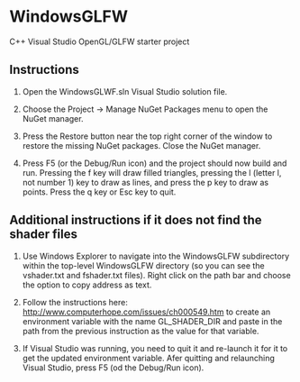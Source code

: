# WindowsGLFW
C++ Visual Studio OpenGL/GLFW starter project

## Instructions

1. Open the WindowsGLWF.sln Visual Studio solution file.

2. Choose the Project -> Manage NuGet Packages menu to open the NuGet manager.

3. Press the Restore button near the top right corner of the window to restore the missing NuGet packages. Close the NuGet manager.

4. Press F5 (or the Debug/Run icon) and the project should now build and run. Pressing the f key will draw filled triangles, pressing the l (letter l, not number 1) key to draw as lines, and press the p key to draw as points. Press the q key or Esc key to quit.

## Additional instructions if it does not find the shader files

1. Use Windows Explorer to navigate into the WindowsGLFW subdirectory within the top-level WindowsGLFW directory (so you can see the vshader.txt and fshader.txt files). Right click on the path bar and choose the option to copy address as text.

2. Follow the instructions here: http://www.computerhope.com/issues/ch000549.htm to create an environment variable with the name GL\_SHADER\_DIR and paste in the path from the previous instruction as the value for that variable.

2. If Visual Studio was running, you need to quit it and re-launch it for it to get the updated environment variable. Afer quitting and relaunching Visual Studio, press F5 (od the Debug/Run icon).
